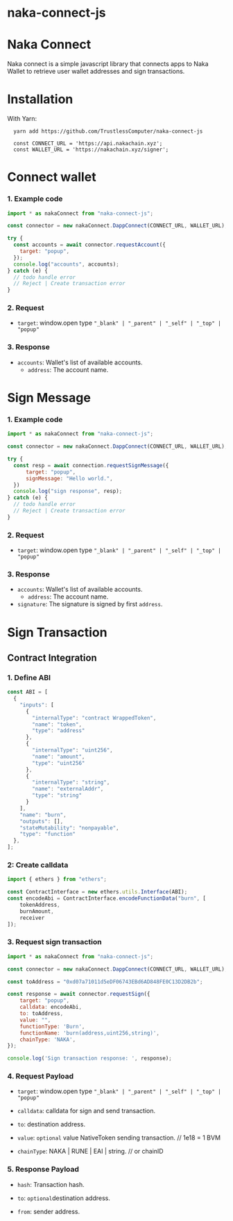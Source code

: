 # naka-connect-js

# Naka Connect

Naka connect is a simple javascript library that connects apps to Naka Wallet to retrieve user wallet addresses and sign transactions.

# Installation

With Yarn:
```
  yarn add https://github.com/TrustlessComputer/naka-connect-js
  
  const CONNECT_URL = 'https://api.nakachain.xyz';
  const WALLET_URL = 'https://nakachain.xyz/signer';
```

# Connect wallet

### 1. Example code
```javascript
import * as nakaConnect from "naka-connect-js";

const connector = new nakaConnect.DappConnect(CONNECT_URL, WALLET_URL);

try {
  const accounts = await connector.requestAccount({
    target: "popup",
  });
  console.log("accounts", accounts);
} catch (e) {
  // todo handle error
  // Reject | Create transaction error
}
```
### 2. Request
- `target`: window.open type `"_blank" | "_parent" | "_self" | "_top" | "popup"`

### 3. Response
- `accounts`: Wallet's list of available accounts.
    - `address`: The account name.

# Sign Message

### 1. Example code
```javascript
import * as nakaConnect from "naka-connect-js";

const connector = new nakaConnect.DappConnect(CONNECT_URL, WALLET_URL);

try {
  const resp = await connection.requestSignMessage({
      target: "popup",
      signMessage: "Hello world.",
  })
  console.log("sign response", resp);
} catch (e) {
  // todo handle error
  // Reject | Create transaction error
}
```
### 2. Request
- `target`: window.open type `"_blank" | "_parent" | "_self" | "_top" | "popup"`

### 3. Response
- `accounts`: Wallet's list of available accounts.
    - `address`: The account name.
- `signature`: The signature is signed by first `address`.


# Sign Transaction

## Contract Integration

### 1. Define ABI
```javascript
const ABI = [
  {
    "inputs": [
      {
        "internalType": "contract WrappedToken",
        "name": "token",
        "type": "address"
      },
      {
        "internalType": "uint256",
        "name": "amount",
        "type": "uint256"
      },
      {
        "internalType": "string",
        "name": "externalAddr",
        "type": "string"
      }
    ],
    "name": "burn",
    "outputs": [],
    "stateMutability": "nonpayable",
    "type": "function"
  },
];
```

### 2: Create calldata
```javascript
import { ethers } from "ethers";

const ContractInterface = new ethers.utils.Interface(ABI);
const encodeAbi = ContractInterface.encodeFunctionData("burn", [
    tokenAddress,
    burnAmount,
    receiver
]);
```
### 3. Request sign transaction
```javascript
import * as nakaConnect from "naka-connect-js";

const connector = new nakaConnect.DappConnect(CONNECT_URL, WALLET_URL);

const toAddress = "0xd07a71011d5eDF06743EBd6AD848FE0C13D2DB2b";

const response = await connector.requestSign({
    target: "popup",
    calldata: encodeAbi,
    to: toAddress,
    value: "",
    functionType: 'Burn',
    functionName: 'burn(address,uint256,string)',
    chainType: 'NAKA',
});

console.log('Sign transaction response: ', response);
```
### 4. Request Payload
- `target`: window.open type `"_blank" | "_parent" | "_self" | "_top" | "popup"`

- `calldata`: calldata for sign and send transaction.

- `to`: destination address.

- `value`: `optional` value NativeToken sending transaction. // 1e18 = 1 BVM

- `chainType`: NAKA | RUNE | EAI | string. // or chainID

### 5. Response Payload
- `hash`: Transaction hash.

- `to`: `optional`destination address.

- `from`: sender address.